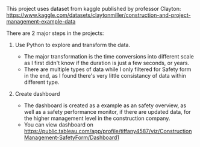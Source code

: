 This project uses dataset from kaggle published by professor Clayton: https://www.kaggle.com/datasets/claytonmiller/construction-and-project-management-example-data

There are 2 major steps in the projects:
1. Use Python to explore and transform the data.
   - The major transformation is the time conversions into different scale as I first didn't know if the duration is just a few seconds, or years.
   - There are multiple types of data while I only filtered for Safety form in the end, as I found there's very little consistancy of data within different type.
   
2. Create dashboard
   - The dashboard is created as a example as an safety overview, as well as a safety performance monitor, if there are updated data, for the higher management level in the construction company.
   - You can view dashboard on https://public.tableau.com/app/profile/tiffany4587/viz/ConstructionManagement-SafetyForm/Dashboard1
